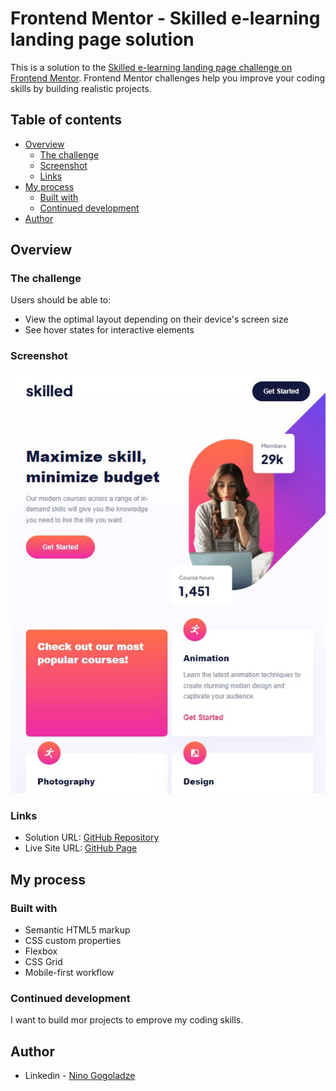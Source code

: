 # Frontend Mentor - Skilled e-learning landing page solution

This is a solution to the [Skilled e-learning landing page challenge on Frontend Mentor](https://www.frontendmentor.io/challenges/skilled-elearning-landing-page-S1ObDrZ8q). Frontend Mentor challenges help you improve your coding skills by building realistic projects.

## Table of contents

- [Overview](#overview)
  - [The challenge](#the-challenge)
  - [Screenshot](#screenshot)
  - [Links](#links)
- [My process](#my-process)
  - [Built with](#built-with)
  - [Continued development](#continued-development)
- [Author](#author)


## Overview

### The challenge

Users should be able to:

- View the optimal layout depending on their device's screen size
- See hover states for interactive elements

### Screenshot

![](./screenshot.jpg)


### Links

- Solution URL: [GitHub Repository](https://github.com/ninogogol/Skilled-e-learning-landing-page-solution)
- Live Site URL: [GitHub Page](https://ninogogol.github.io/Skilled-e-learning-landing-page-solution/)

## My process

### Built with

- Semantic HTML5 markup
- CSS custom properties
- Flexbox
- CSS Grid
- Mobile-first workflow


### Continued development

I want to build mor projects to emprove my coding skills.


## Author

- Linkedin - [Nino Gogoladze](https://www.linkedin.com/in/nino-gogoladze-80a075227/)
